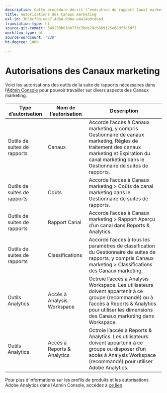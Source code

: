 ```yaml
---
description: Cette procédure décrit l’exécution du rapport Canal marketing, ainsi que l’octroi de privilèges d’administrateur limités et de permissions de groupe d’utilisateurs au rapport.
title: Autorisations des Canaux marketing
exl-id: 3b3bcf9b-eee7-4d84-9d4a-e4a24e0cdd4d
translation-type: ht
source-git-commit: 549258b0168733c7b0e28cb8b9125e68dffd5df7
workflow-type: ht
source-wordcount: '220'
ht-degree: 100%

---
```


# Autorisations des Canaux marketing

Voici les autorisations des outils de la suite de rapports nécessaires dans l’[Admin Console](https://adminconsole.adobe.com/) pour pouvoir travailler sur divers aspects des Canaux marketing.

| Type d’autorisation | Nom de l’autorisation | Description |
|---|---|---|
| Outils de suites de rapports | Canaux | Accorde l’accès à Canaux marketing, y compris Gestionnaire de canaux marketing, Règles de traitement des canaux marketing et Expiration du canal marketing dans le Gestionnaire de suites de rapports. |
| Outils de suites de rapports | Coûts | Accorde l’accès à Canaux marketing > Coûts de canal marketing dans le Gestionnaire de suites de rapports. |
| Outils de suites de rapports | Rapport Canal | Accorde l’accès à Canaux marketing > Rapport Aperçu d’un canal dans Reports &amp; Analytics. |
| Outils de suites de rapports | Classifications | Accorde l’accès à tous les paramètres de classification du Gestionnaire de suites de rapports, y compris Canaux marketing > Classifications des Canaux marketing. |
| Outils Analytics | Accès à Analysis Workspace | Octroie l’accès à Analysis Workspace. Les utilisateurs doivent appartenir à ce groupe (recommandé) ou à l’accès à Reports &amp; Analytics pour utiliser les dimensions des Canaux marketing dans Workspace. |
| Outils Analytics | Accès à Reports &amp; Analytics | Octroie l’accès à Reports &amp; Analytics. Les utilisateurs doivent appartenir à ce groupe ou disposer d’un accès à Analysis Workspace (recommandé) pour utiliser Adobe Analytics. |

Pour plus d’informations sur les profils de produits et les autorisations Adobe Analytics dans l’Admin Console, accédez à [ce lien](https://docs.adobe.com/content/help/fr-FR/analytics/admin/admin-console/permissions/product-profile.html).
